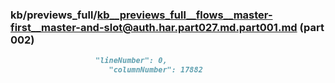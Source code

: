 ### kb/previews_full/kb__previews_full__flows__master-first__master-and-slot@auth.har.part027.md.part001.md (part 002)

```md
                   "lineNumber": 0,
                      "columnNumber": 17882
                
```

```
